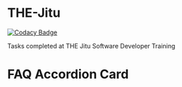 # THE-Jitu

[![Codacy Badge](https://app.codacy.com/project/badge/Grade/7f8fc971651342dcad54fd3363fea1cd?branch=faq-accordion-card)](https://app.codacy.com/gh/JoshuaOndieki/THE-Jitu/dashboard?branch=faq-accordion-card&utm_source=gh&utm_medium=referral&utm_content=&utm_campaign=Badge_grade)

Tasks completed at THE Jitu Software Developer Training

# FAQ Accordion Card